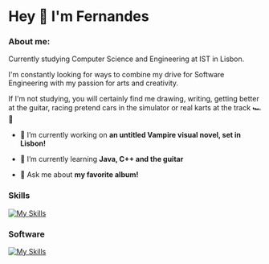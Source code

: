 # Hey 👋 I'm Fernandes

### About me: 
<p>Currently studying Computer Science and Engineering at IST in Lisbon.</p>
<p>I'm constantly looking for ways to combine my drive for Software Engineering with my passion for arts and creativity.</p>
<p>If I'm not studying, you will certainly find me drawing, writing, getting better at the guitar, racing pretend cars in the simulator or real karts at the track 🏎️💨</p>
<p></p>

- 🔭 I’m currently working on **an untitled Vampire visual novel, set in Lisbon!**

- 🌱 I’m currently learning **Java, C++ and the guitar**

- 💬 Ask me about **my favorite album!**

### Skills
[![My Skills](https://skillicons.dev/icons?i=python,c,java,js,html,css,linux,git&perline=4)](https://skillicons.dev)
### Software
[![My Skills](https://skillicons.dev/icons?i=vscode,vim,ps,pr,au,ai,figma,ableton&perline=4)](https://skillicons.dev)
<!--
**Scuffedwrldwide/Scuffedwrldwide** is a ✨ _special_ ✨ repository because its `README.md` (this file) appears on your GitHub profile.

Here are some ideas to get you started:

- 🔭 I’m currently working on ...
- 🌱 I’m currently learning ...
- 👯 I’m looking to collaborate on ...
- 🤔 I’m looking for help with ...
- 💬 Ask me about ...
- 📫 How to reach me: ...
- 😄 Pronouns: ...
- ⚡ Fun fact: ...
-->
